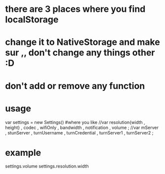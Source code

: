# there are 3 places where you find localStorage
# change it to NativeStorage and make sur ,, don't change any things other :D
# don't add or remove any function
# usage
var settings = new Settings() #where you like
  //var resolution{width , height} , codec , wifiOnly , bandwidth , notification , volume ;
  //var mServer , stunServer , turnUsername , turnCredential , turnServer1 , turnServer2 ;
# example 
settings.volume
settings.resolution.width

